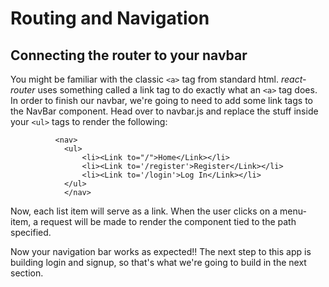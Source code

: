 # Routing and Navigation

## Connecting the router to your navbar

You might be familiar with the classic `<a>` tag from standard html. *react-router* uses something called a link tag to do exactly what an `<a>` tag does. In order to finish our navbar, we're going to need to add some link tags to the NavBar component. Head over to navbar.js and replace the stuff inside your `<ul>` tags to render the following:

```
          <nav>
            <ul>
                <li><Link to="/">Home</Link></li>
                <li><Link to='/register'>Register</Link></li>
                <li><Link to='/login'>Log In</Link></li>
            </ul>
            </nav>
```

Now, each list item will serve as a link. When the user clicks on a menu-item, a request will be made to render the component tied to the path specified.

Now your navigation bar works as expected!! The next step to this app is building login and signup, so that's what we're going to build in the next section.